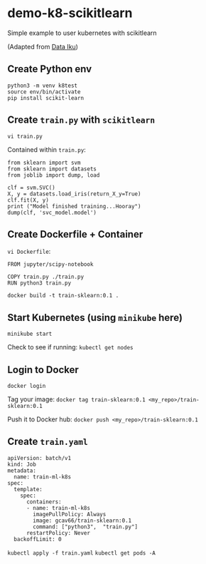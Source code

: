 # demo-k8-scikitlearn
Simple example to user kubernetes with scikitlearn

(Adapted from [Data Iku](https://blog.dataiku.com/how-to-perform-basic-ml-training-with-scikit-learn-docker-and-kubernetes))

## Create Python env

```
python3 -m venv k8test
source env/bin/activate
pip install scikit-learn
```

## Create `train.py` with `scikitlearn`

`vi train.py`

Contained within `train.py`:

```
from sklearn import svm
from sklearn import datasets
from joblib import dump, load

clf = svm.SVC()
X, y = datasets.load_iris(return_X_y=True)
clf.fit(X, y)
print ("Model finished training...Hooray")
dump(clf, 'svc_model.model')
```

## Create Dockerfile + Container
`vi Dockerfile`:

```
FROM jupyter/scipy-notebook

COPY train.py ./train.py
RUN python3 train.py
```

`docker build -t train-sklearn:0.1 .`

## Start Kubernetes (using `minikube` here)

`minikube start`

Check to see if running:
`kubectl get nodes`

## Login to Docker

`docker login`

Tag your image:
`docker tag train-sklearn:0.1 <my_repo>/train-sklearn:0.1`

Push it to Docker hub:
`docker push <my_repo>/train-sklearn:0.1`

## Create `train.yaml`

```
apiVersion: batch/v1
kind: Job
metadata:
  name: train-ml-k8s
spec:
  template:
    spec:
      containers:
      - name: train-ml-k8s
        imagePullPolicy: Always
        image: gcav66/train-sklearn:0.1
        command: ["python3",  "train.py"]
      restartPolicy: Never
  backoffLimit: 0
  ```
  
  `kubectl apply -f train.yaml`
  `kubectl get pods -A`
  
  

